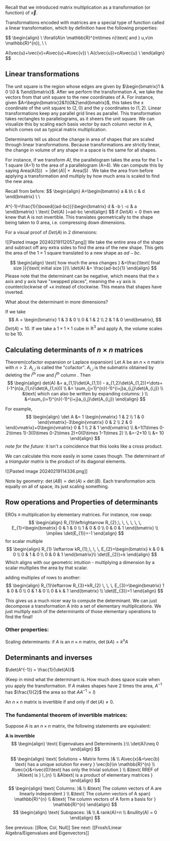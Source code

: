 Recall that we introduced matrix multiplication as a transformation (or function) of $\vec{x}$. 

Transformations encoded with matrices are a special type of function called a linear transformation, which by definition have the following properties:

$$
\begin{align} \\
\forall(A\in \mathbb{R}^{m\times  n}\text{ and  }
u,v\in \mathbb{R}^{n}), \\ \\


A(\vec{u}+\vec{v}=A\vec{u}+A\vec{v}) \\
A(c\vec{u})=cA\vec{u} \\
\end{align}
$$

## Linear transformations
The unit square is the region whose edges are given by $\begin{bmatrix}1 & 0 \\0 & 1\end{bmatrix}$. After we perform the transformation $A$, we take the vectors from that unit square to the new coordinates of A. For instance, given $A=\begin{bmatrix}2&1\\0&2\end{bmatrix}$, this takes the x coordinate of the unit square to $(2,0)$ and the y coordinates to $(1,2)$. Linear transformations keep any parallel grid lines as parallel. This transformation takes rectangles to parallelograms, as it sheers the  unit square. We can visualize this by scaling each basis vector by each column vector in A, which comes out as typical matrix multiplication. 

Determinants tell us about the change in area of shapes that are scaled through linear transformations. Because transformations are strictly linear, the change in volume of any shape in a space is the same for all shapes.

For instance, if we transform 
$AI$, the parallelogram takes the area for the $1\times 1$ square (A=1) to the area of a parallelogram (A=4). We can compute this by saying
$\text{ Area(A(S)) }=\left| \det(A) \right|\times \text{ Area(S) }$. We take the area from before applying a transformation and multiply by how much area is scaled to find the new area. 

Recall from before:
$$
\begin{align}
A=\begin{bmatrix}
a & b\\ c & d
\end{bmatrix} \\ \\

A^{-1}=\frac{1}{\boxed{(ad-bc)}}\begin{bmatrix}
d & -b \\ -c  &  a
\end{bmatrix} \\
\text{ Det(A) }=ad-bc
\end{align}
$$
if $Det(A) = 0$ then we knew that A is not invertible. This translates geometrically to the shape being taken to 0 area, i.e. compressing down dimensions. 

For a visual proof of $Det(A)$ in 2 dimensions: 

![[Pasted image 20240219112057.png]]
We take the entire area of the shape and subtract off any extra sides to find the area of the new shape. This gets the area of the $1\times 1$ square translated to a new shape as $ad-bc$. 

$$
\begin{align}
\text{ how much the area changes } &=\frac{\text{ final size }}{\text{ initial size }}\\
 \det(A) &= \frac{ad-bc}{1} 
\end{align}
$$
Please note that the determinant can be negative, which means that the x axis and y axis have "swapped places", meaning the +y axis is counterclockwise of +x instead of clockwise. This means that shapes have inverted.

What about the determinant in more dimensions?

If we take 
$$
A = \begin{bmatrix}
1 & 3 & 0 \\
0 & 1 & 2 \\
2 & 1 & 0
\end{bmatrix},
$$
$Det(A) = 10$. If we take a $1\times 1\times 1$ cube in $\mathbb{R}^{3}$ and apply A, the volume scales to be $10$. 

## Calculating determinants of $n\times n$ matrices

Theorem(cofactor expansion or Laplace expansion)
Let A be an $n\times n$ matrix with $n>2$.
$A_{i,j}$ is called the "cofactor". $A_{i,j}$ is the submatrix obtained by deleting the $i^{th}\text{ row and } j^{th}\text{ column }$.
Then 
$$
\begin{align}
det(A) &= a_{1,1}\det(A_{1,1}) - a_{1,2}\det(A_{1,2})+\dots+(-1^{n}a_{1,n}\det(A_{1,n})) \\
&= \sum_{j=1}^{n}(-1)^{i+j}a_{i,j}\det(A_{i,j}) \\
&\text{ which can also be written by expanding columns: } \\
&=\sum_{i=1}^{n}(-1)^{i+j}a_{i,j}\det(A_{i,j})
\end{align}
$$

For example,
$$
\begin{align}
\det A &= 1 \begin{vmatrix}
1 & 2 \\
1 & 0
\end{vmatrix}-3\begin{vmatrix}
0 & 2 \\
2 & 0
\end{vmatrix}+0\begin{vmatrix}
0 & 1 \\
2 & 1
\end{vmatrix} \\
&=1(1\times  0-2\times  1)-3(0\times  0-2\times  2)+0(0\times  1-1\times  2) \\
&=-2+10 \\
&= 10
\end{align}
$$
*note for the future:* it isn't a coincidence that this looks like a cross product.

We can calculate this more easily in some cases though.
The determinant of a *triangular matrix* is the product of its diagonal elements. 

![[Pasted image 20240219114336.png]]

Note by geometry:
$\det(AB)=\det(A) \times \det(B)$. Each transformation acts equally on all of space, its just scaling something. 

## Row operations and Properties of determinants

EROs $\equiv$ multiplication by elementary matrices.
For instance, row swap:
$$
\begin{align}
R_{1}\leftrightarrow R_{2},\, \, \, \, \, \, 
E_{1}=\begin{bmatrix}
0 & 1 & 0 \\
1 & 0 & 0 \\
0 & 0 & 1
\end{bmatrix} \\
\implies \det(E_{1})=-1
\end{align}
$$
for scalar multiple
$$
\begin{align}
R_{1} \leftarrow kR_{1},\, \, \, E_{2}=\begin{bmatrix}
k & 0 & 0 \\
0 & 1 & 0 \\
0 & 0 & 1
\end{bmatrix}\\
\det(E_{2})=k
\end{align}
$$
Which aligns with our geometric intuition - multiplying a dimension by a scalar multiplies the area by that scalar.

adding multiples of rows to another:
$$
\begin{align}
R_{1}\leftarrow R_{3}+kR_{2} \, \, \, E_{3}=\begin{bmatrix}
1 & 0 & 0 \\
0 & 1 & 0 \\
0 & k & 1
\end{bmatrix} \\
\det(E_{3})=1
\end{align}
$$

This gives us a much nicer way to compute the determinant. We can just decompose a transformation A into a set of elementary multiplications. We just multiply each of the determinants of those elementary operations to find the final!  

### Other properties:
Scaling determinants:
if $A$ is an $n\times n$ matrix,
$\det(kA)=k^{n}A$

## Determinants and inverses

$\det(A^{-1}) = \frac{1}{\det(A)}$

(Keep in mind what the determinant is. How much does space scale when you apply the transformation. If $A$ makes shapes have $2$ times the area, $A^{-1}$ has $\frac{1}{2}$ the area so that $AA^{-1}=I$)

An $n\times n$ matrix is invertible if and only if $\det(A)\neq 0$.

### The fundamental theorem of invertible matrices:
Suppose $A$ is an $n\times n$ matrix, the following statements are equivalent:

**A is invertible**
$$
\begin{align}
\text{ Eigenvalues and Determinents }:\\
\det(A)\neq 0
\end{align}
$$

$$
\begin{align}
\text{ Solutions + Matrix forms }& \\
A\vec{x}&=\vec{b} \text{ has a unique solution for every } \vec{b}\in \mathbb{R}^{n} \\
A\vec{x}&=\vec{0}\text{ has only the trivial solution } \\
&\text{ RREF of }A\text{  is } I_{n} \\
&A\text{ is a product of elementary matrices }
\end{align}
$$
$$
\begin{align}
\text{ Columns: }& \\
&\text{ The column vectors of A are linearly independent } \\
&\text{ The column vectors of A span} \mathbb{R}^{n} \\
&\text{ The column vectors of A form a basis for } \mathbb{R}^{n}
\end{align}
$$
$$
\begin{align}
\text{ Subspaces: }& \\
& rank(A)=n \\
 &nullity(A) = 0
\end{align}
$$


See previous: [[Row, Col, Null]]
See next: [[Frosh/Linear Algebra/Eigenvalues and Eigenvectors]] 